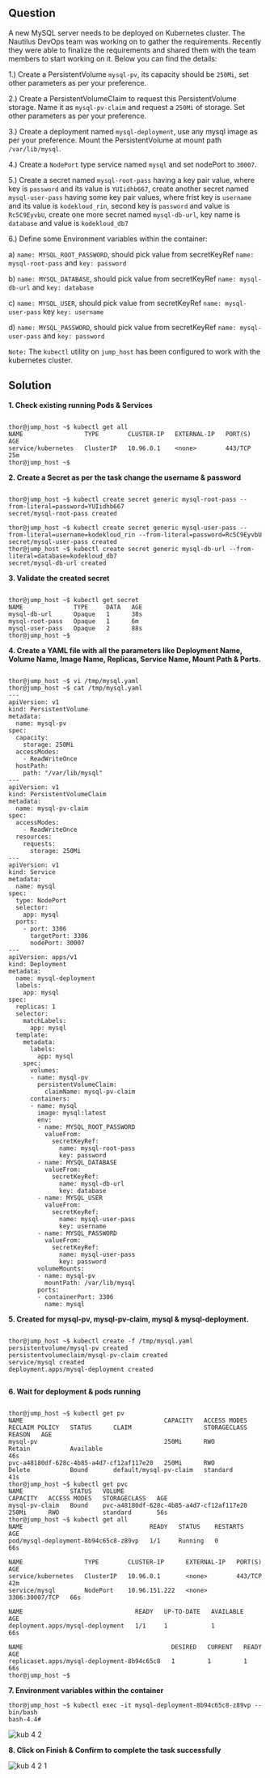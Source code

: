 


## Question

A new MySQL server needs to be deployed on Kubernetes cluster. The Nautilus DevOps team was working on to gather the requirements. Recently they were able to finalize the requirements and shared them with the team members to start working on it. Below you can find the details:  
  

  

1.) Create a PersistentVolume  `mysql-pv`, its capacity should be  `250Mi`, set other parameters as per your preference.  
  

2.) Create a PersistentVolumeClaim to request this PersistentVolume storage. Name it as  `mysql-pv-claim`  and request a  `250Mi`  of storage. Set other parameters as per your preference.  
  

3.) Create a deployment named  `mysql-deployment`, use any mysql image as per your preference. Mount the PersistentVolume at mount path  `/var/lib/mysql`.  
  

4.) Create a  `NodePort`  type service named  `mysql`  and set nodePort to  `30007`.  
  

5.) Create a secret named  `mysql-root-pass`  having a key pair value, where key is  `password`  and its value is  `YUIidhb667`, create another secret named  `mysql-user-pass`  having some key pair values, where frist key is  `username`  and its value is  `kodekloud_rin`, second key is  `password`  and value is  `Rc5C9EyvbU`, create one more secret named  `mysql-db-url`, key name is  `database`  and value is  `kodekloud_db7`  
  

6.) Define some Environment variables within the container:  
  

a)  `name: MYSQL_ROOT_PASSWORD`, should pick value from secretKeyRef  `name: mysql-root-pass`  and  `key: password`  
  

b)  `name: MYSQL_DATABASE`, should pick value from secretKeyRef  `name: mysql-db-url`  and  `key: database`  
  

c)  `name: MYSQL_USER`, should pick value from secretKeyRef  `name: mysql-user-pass`  key  `key: username`  
  

d)  `name: MYSQL_PASSWORD`, should pick value from secretKeyRef  `name: mysql-user-pass`  and  `key: password`  
  

`Note:`  The  `kubectl`  utility on  `jump_host`  has been configured to work with the kubernetes cluster.

## Solution

**1. Check existing running Pods & Services**

```

thor@jump_host ~$ kubectl get all
NAME                 TYPE        CLUSTER-IP   EXTERNAL-IP   PORT(S)   AGE
service/kubernetes   ClusterIP   10.96.0.1    <none>        443/TCP   25m
thor@jump_host ~$ 

```
**2. Create a Secret as per the task change the username & password**
```

thor@jump_host ~$ kubectl create secret generic mysql-root-pass --from-literal=password=YUIidhb667
secret/mysql-root-pass created

thor@jump_host ~$ kubectl create secret generic mysql-user-pass --from-literal=username=kodekloud_rin --from-literal=password=Rc5C9EyvbU
secret/mysql-user-pass created
thor@jump_host ~$ kubectl create secret generic mysql-db-url --from-literal=database=kodekloud_db7
secret/mysql-db-url created

```


**3. Validate the created secret**
```

thor@jump_host ~$ kubectl get secret
NAME              TYPE     DATA   AGE
mysql-db-url      Opaque   1      38s
mysql-root-pass   Opaque   1      6m
mysql-user-pass   Opaque   2      88s
thor@jump_host ~$ 

```

**4. Create a YAML file with all the parameters like Deployment Name, Volume Name, Image Name, Replicas, Service Name, Mount Path & Ports.**
```

thor@jump_host ~$ vi /tmp/mysql.yaml
thor@jump_host ~$ cat /tmp/mysql.yaml
---                                                                                           
apiVersion: v1                                                                                
kind: PersistentVolume                                                                        
metadata:                                                                                     
  name: mysql-pv                                                                              
spec:                                                                                         
  capacity:                                                                                   
    storage: 250Mi     
  accessModes:                                                                                
    - ReadWriteOnce                                                                           
  hostPath:                                                                                   
    path: "/var/lib/mysql"                                                                    
---                                                                                           
apiVersion: v1                                                                                
kind: PersistentVolumeClaim                                                                   
metadata:                                                                                     
  name: mysql-pv-claim                                                                        
spec:                                                                                         
  accessModes:                                                                                
    - ReadWriteOnce                                                                           
  resources:                                                                                  
    requests:                                                                                 
      storage: 250Mi                                                                          
---
apiVersion: v1
kind: Service
metadata:
  name: mysql
spec:
  type: NodePort
  selector:
    app: mysql
  ports:
    - port: 3306
      targetPort: 3306
      nodePort: 30007
---       
apiVersion: apps/v1
kind: Deployment
metadata:
  name: mysql-deployment
  labels:
    app: mysql
spec:
  replicas: 1
  selector:
    matchLabels:
      app: mysql
  template:
    metadata:
      labels:
        app: mysql
    spec:
      volumes:
      - name: mysql-pv
        persistentVolumeClaim:
          claimName: mysql-pv-claim
      containers:
      - name: mysql
        image: mysql:latest
        env:
        - name: MYSQL_ROOT_PASSWORD
          valueFrom:
            secretKeyRef:
              name: mysql-root-pass
              key: password
        - name: MYSQL_DATABASE
          valueFrom:
            secretKeyRef:
              name: mysql-db-url
              key: database
        - name: MYSQL_USER
          valueFrom:
            secretKeyRef:
              name: mysql-user-pass
              key: username
        - name: MYSQL_PASSWORD
          valueFrom:
            secretKeyRef:
              name: mysql-user-pass
              key: password
        volumeMounts:
        - name: mysql-pv
          mountPath: /var/lib/mysql
        ports:
        - containerPort: 3306
          name: mysql

```

**5. Created for mysql-pv, mysql-pv-claim, mysql & mysql-deployment.**
```

thor@jump_host ~$ kubectl create -f /tmp/mysql.yaml
persistentvolume/mysql-pv created
persistentvolumeclaim/mysql-pv-claim created
service/mysql created
deployment.apps/mysql-deployment created
 
```
**6. Wait for deployment & pods running**

```

thor@jump_host ~$ kubectl get pv
NAME                                       CAPACITY   ACCESS MODES   RECLAIM POLICY   STATUS      CLAIM                    STORAGECLASS   REASON   AGE
mysql-pv                                   250Mi      RWO            Retain           Available                                                    46s
pvc-a48180df-628c-4b85-a4d7-cf12af117e20   250Mi      RWO            Delete           Bound       default/mysql-pv-claim   standard                41s
thor@jump_host ~$ kubectl get pvc
NAME             STATUS   VOLUME                                     CAPACITY   ACCESS MODES   STORAGECLASS   AGE
mysql-pv-claim   Bound    pvc-a48180df-628c-4b85-a4d7-cf12af117e20   250Mi      RWO            standard       56s
thor@jump_host ~$ kubectl get all
NAME                                   READY   STATUS    RESTARTS   AGE
pod/mysql-deployment-8b94c65c8-z89vp   1/1     Running   0          66s

NAME                 TYPE        CLUSTER-IP      EXTERNAL-IP   PORT(S)          AGE
service/kubernetes   ClusterIP   10.96.0.1       <none>        443/TCP          42m
service/mysql        NodePort    10.96.151.222   <none>        3306:30007/TCP   66s

NAME                               READY   UP-TO-DATE   AVAILABLE   AGE
deployment.apps/mysql-deployment   1/1     1            1           66s

NAME                                         DESIRED   CURRENT   READY   AGE
replicaset.apps/mysql-deployment-8b94c65c8   1         1         1       66s
thor@jump_host ~$ 
```
**7. Environment variables within the container**

```
thor@jump_host ~$ kubectl exec -it mysql-deployment-8b94c65c8-z89vp -- bin/bash
bash-4.4# 
```
![kub 4 2](https://github.com/dineshrajdhanapathyDD/kodekloud-Engineer_project/assets/52989362/4381f1fb-be83-47e2-855e-f3fb237d00cf)

 **8. Click on Finish & Confirm to complete the task successfully**

![kub 4 2 1](https://github.com/dineshrajdhanapathyDD/kodekloud-Engineer_project/assets/52989362/aba8e2d1-f5d9-43e7-a6ad-c84525a38d8b)
